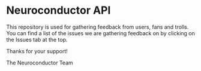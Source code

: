 # Neuroconductor API
This repository is used for gathering feedback from users, fans and trolls.
You can find a list of the issues we are gathering feedback on by clicking on the Issues tab at the top.

Thanks for your support!

The Neuroconductor Team
